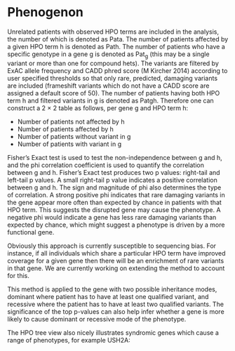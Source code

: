 # Phenogenon

Unrelated patients with observed HPO terms are included in the analysis, the number of which is denoted as Pata. The number of patients affected by a given HPO term h is denoted as Path. The number of patients who have a specific genotype in a gene g is denoted as Pat<sub>g</sub> (this may be a single variant or more than one for compound hets). The variants are filtered by ExAC allele frequency and CADD phred score  (M Kircher 2014) according to user specified thresholds so that only rare, predicted, damaging variants are included (frameshift variants which do not have a CADD score are assigned a default score of 50). The number of patients having both HPO term h and filtered variants in g is denoted as Patgh.
Therefore one can construct a 2 × 2 table as follows, per gene g and HPO term h:

* Number of patients not affected by h
* Number of patients affected by h
* Number of patients without variant in g
* Number of patients with variant in g

Fisher’s Exact test is used to test the non-independence between g and h, and the phi correlation coefficient is used to quantify the correlation between g and h. Fisher’s Exact test produces two p values: right-tail and left-tail p values. A small right-tail p value indicates a positive correlation between g and h. The sign and magnitude of phi also determines the type of correlation. A strong positive phi indicates that rare damaging variants in the gene appear more often than expected by chance in patients with that HPO term.  This suggests the disrupted gene may cause the phenotype. A negative phi would indicate a gene has less rare damaging variants than expected by chance, which might suggest a phenotype is driven by a more functional gene.


Obviously this approach is currently susceptible to sequencing bias.  For instance, if all individuals which share a particular HPO term have improved coverage for a given gene then there will be an enrichment of rare variants in that gene.  We are currently working on extending the method to account for this.


This method is applied to the gene with two possible inheritance modes, dominant where patient has to have at least one qualified variant, and recessive where the patient has to have at least two qualified variants. The significance of the top p-values can also help infer whether a gene is more likely to cause dominant or recessive mode of the phenotype.


The HPO tree view also nicely illustrates syndromic genes which cause a range of phenotypes, for example USH2A:



